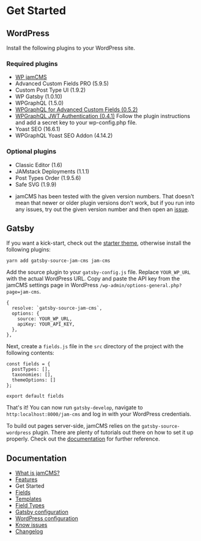 # Get Started

## WordPress

Install the following plugins to your WordPress site.

### Required plugins

- [WP jamCMS](https://github.com/robinzimmer1989/jam-cms-wordpress)
- Advanced Custom Fields PRO (5.9.5)
- Custom Post Type UI (1.9.2)
- WP Gatsby (1.0.10)
- WPGraphQL (1.5.0)
- [WPGraphQL for Advanced Custom Fields (0.5.2)](https://github.com/wp-graphql/wp-graphql-acf/tags)
- [WPGraphQL JWT Authentication (0.4.1)](https://github.com/wp-graphql/wp-graphql-jwt-authentication/tags)
  Follow the plugin instructions and add a secret key to your wp-config.php file.
- Yoast SEO (16.6.1)
- WPGraphQL Yoast SEO Addon (4.14.2)

### Optional plugins

- Classic Editor (1.6)
- JAMstack Deployments (1.1.1)
- Post Types Order (1.9.5.6)
- Safe SVG (1.9.9)

* jamCMS has been tested with the given version numbers. That doesn't mean that newer or older plugin versions don't work, but if you run into any issues, try out the given version number and then open an [issue](https://github.com/robinzimmer1989/jam-cms/issues).

## Gatsby

If you want a kick-start, check out the [starter theme](https://github.com/robinzimmer1989/jam-cms/blob/master/docs/gatsby-starter-theme), otherwise install the following plugins:

```
yarn add gatsby-source-jam-cms jam-cms
```

Add the source plugin to your `gatsby-config.js` file. Replace `YOUR_WP_URL` with the actual WordPress URL. Copy and paste the API key from the jamCMS settings page in WordPress `/wp-admin/options-general.php?page=jam-cms`.

```
{
  resolve: `gatsby-source-jam-cms`,
  options: {
    source: YOUR_WP_URL,
    apiKey: YOUR_API_KEY,
  },
},
```

Next, create a `fields.js` file in the `src` directory of the project with the following contents:

```
const fields = {
  postTypes: [],
  taxonomies: [],
  themeOptions: []
};

export default fields
```

That's it! You can now run `gatsby-develop`, navigate to `http:localhost:8000/jam-cms` and log in with your WordPress credentials.

To build out pages server-side, jamCMS relies on the `gatsby-source-wordpress` plugin. There are plenty of tutorials out there on how to set it up properly. Check out the [documentation](https://github.com/gatsbyjs/gatsby/tree/master/packages/gatsby-source-wordpress) for further reference.

## Documentation

- [What is jamCMS?](https://github.com/robinzimmer1989/jam-cms/blob/master/docs/what-is-jam-cms.md)
- [Features](https://github.com/robinzimmer1989/jam-cms/blob/master/docs/features.md)
- Get Started
- [Fields](https://github.com/robinzimmer1989/jam-cms/blob/master/docs/fields.md)
- [Templates](https://github.com/robinzimmer1989/jam-cms/blob/master/docs/templates.md)
- [Field Types](https://github.com/robinzimmer1989/jam-cms/blob/master/docs/field-types.md)
- [Gatsby configuration](https://github.com/robinzimmer1989/jam-cms/blob/master/docs/gatsby-config.md)
- [WordPress configuration](https://github.com/robinzimmer1989/jam-cms/blob/master/docs/wordpress-config.md)
- [Know issues](https://github.com/robinzimmer1989/jam-cms/blob/master/docs/known-issues.md)
- [Changelog](https://github.com/robinzimmer1989/jam-cms/blob/master/docs/changelog.md)

